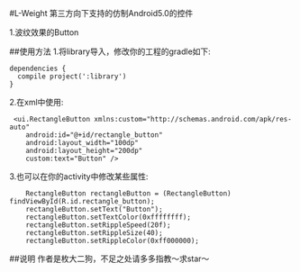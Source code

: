#L-Weight
  第三方向下支持的仿制Android5.0的控件
  
  1.波纹效果的Button

##使用方法
  1.将library导入，修改你的工程的gradle如下:
  
    dependencies {
      compile project(':library')
    }
  
  2.在xml中使用:
  
     <ui.RectangleButton xmlns:custom="http://schemas.android.com/apk/res-auto"
        android:id="@+id/rectangle_button"
        android:layout_width="100dp"
        android:layout_height="200dp"
        custom:text="Button" />
        
  3.也可以在你的activity中修改某些属性:
  
        RectangleButton rectangleButton = (RectangleButton) findViewById(R.id.rectangle_button);
        rectangleButton.setText("Button");
        rectangleButton.setTextColor(0xffffffff);
        rectangleButton.setRippleSpeed(20f);
        rectangleButton.setRippleSize(40);
        rectangleButton.setRippleColor(0xff000000);

##说明
  作者是枚大二狗，不足之处请多多指教～求star～
